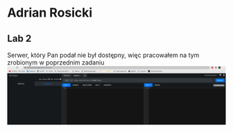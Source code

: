 # Adrian Rosicki
Lab 2
----------
Serwer, który Pan podał nie był dostępny, więc pracowałem na tym zrobionym w poprzednim zadaniu
![screen1](screens/1.PNG)